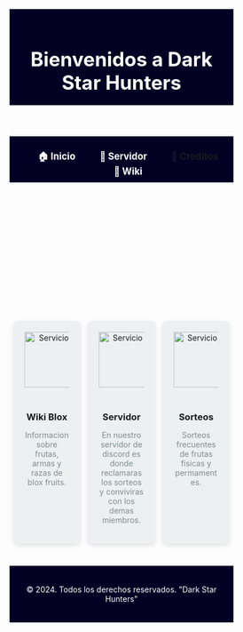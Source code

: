 <!DOCTYPE html>
<html lang="en">
<head>
  <meta charset="UTF-8">
  <meta name="viewport" content="width=device-width, initial-scale=1.0">
  <title>Diseño Profesional</title>
  <link href="https://fonts.googleapis.com/css2?family=Open+Sans:wght@700&display=swap" rel="stylesheet">
  <style>
    * {
      margin: 0;
      padding: 0;
      box-sizing: border-box;
    }

    body {
      font-family: 'Arial', sans-serif;
      background-color: ##C0C0C0;
      color: #333;
      line-height: 1.6;
    }

    header {
      background: linear-gradient(to right, #020124, #020124);
      color: white;
      padding: 20px;
      text-align: center;
    }

    header h1 {
      font-size: 2.5em;
    }

    nav {
      text-align: center;
      background: #020124;
      padding: 10px 0;
    }

    nav ul {
      list-style-type: none;
    }

    nav ul li {
      display: inline;
      margin: 0 20px;
    }

    nav ul li a {
      color: white;
      text-decoration: none;
      font-size: 1.2em;
      font-family: 'Open Sans', sans-serif;
      font-weight: bold;
      position: relative; /* Necesario para posicionar la barra debajo */
      padding-bottom: 5px; /* Espacio para la barra */
      transition: color 0.3s ease; /* Transición para el cambio de color */
    }

    nav ul li a:hover {
      color: #f39c12; /* Color dorado al pasar el ratón */
    }

    /* Barra dorada que aparecerá debajo al hacer clic */
    nav ul li a::after {
      content: '';
      position: absolute;
      bottom: 0;
      left: 0;
      width: 0%;
      height: 3px; /* Altura de la barra */
      background-color: #f39c12; /* Color dorado de la barra */
      transition: width 0.3s ease; /* Animación para que la barra se deslice */
    }

    /* Efecto al hacer clic: la barra se expande */
    nav ul li a:active::after {
      width: 100%; /* La barra se expande completamente */
    }

    .intro {
      background: url('https://cdn.discordapp.com/attachments/1283594013810888737/1315213083089698826/1000014694-removebg.png?ex=67569722&is=675545a2&hm=ab9ee9b187671287c8039ad01b1e1a1e7fc9a44e5167debc5adcc0228532909c&') no-repeat center center/cover;
      color: white;
      padding: 80px 20px;
      text-align: center;
    }

    .intro h2 {
      font-size: 2.5em;
      margin-bottom: 20px;
    }

    .intro p {
      font-size: 1.2em;
    }

    .services {
      display: flex;
      justify-content: space-around;
      margin: 40px 0;
    }

    .service-box {
      background: #ecf0f1;
      width: 30%;
      padding: 20px;
      border-radius: 8px;
      box-shadow: 0 4px 8px rgba(0, 0, 0, 0.1);
      text-align: center;
    }

    .service-box img {
      width: 100px;
      margin-bottom: 20px;
    }

    .service-box h3 {
      margin-bottom: 10px;
    }

    .service-box p {
      color: #7f8c8d;
    }

    footer {
      background: #020124;
      color: white;
      text-align: center;
      padding: 20px;
      position: relative;
    }

    footer a {
      color: #f39c12;
      text-decoration: none;
    }

    footer a:hover {
      color: white;
    }

    @media (max-width: 768px) {
      .services {
        flex-direction: column;
        align-items: center;
      }

      .service-box {
        width: 80%;
        margin-bottom: 20px;
      }

      header h1 {
        font-size: 2em;
      }

      .intro h2 {
        font-size: 2em;
      }
    }
  </style>
</head>
<body>

  <header>
    <h1>Bienvenidos a Dark Star Hunters</h1>
  </header>

  <nav>
    <ul>
      <li><a href="https://darkstarhunters.tiiny.site/">🏠 Inicio</a></li>
      <li><a href="https://discord.gg/GQ8xJeZDpU">💬 Servidor</a></li>
      <li><a href="">🧊 Creditos</a></li>
      <li><a href="#">📗 Wiki</a></li>
    </ul>
  </nav>

  <section class="intro">
    <h2></h2>
    <p></p>
  </section>

  <section class="services">
    <div class="service-box">
      <img src="https://i.ibb.co/5sK7LNP/f80f1e1e401ce65ae98e86914c4dfbfb.jpg" alt="Servicio 1">
      <h3>Wiki Blox</h3>
      <p> Informacion sobre frutas, armas y razas de blox fruits.</p>
    </div>
    <div class="service-box">
      <img src="https://i.ibb.co/hDtZVRq/Background-Eraser-20241208-030609852.png" alt="Servicio 2">
      <h3>Servidor</h3>
      <p>En nuestro servidor de discord es donde reclamaras los sorteos y conviviras con los demas miembros.</p>
    </div>
    <div class="service-box">
      <img src="https://i.ibb.co/9cYXLFD/Background-Eraser-20241208-030246894.png" alt="Servicio 3">
      <h3>Sorteos</h3>
      <p>Sorteos frecuentes de frutas fisicas y permamentes.</p>
    </div>
  </section>

  <footer>
    <p>&copy; 2024. Todos los derechos reservados. "Dark Star Hunters"</p>
  </footer>

</body>
</html>
